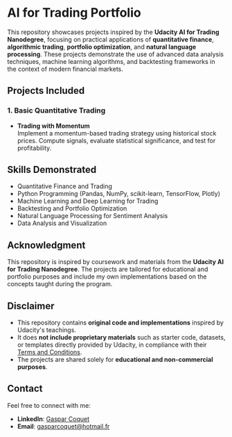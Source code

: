 # AI for Trading Portfolio

This repository showcases projects inspired by the **Udacity AI for Trading Nanodegree**, focusing on practical applications of **quantitative finance**, **algorithmic trading**, **portfolio optimization**, and **natural language processing**. These projects demonstrate the use of advanced data analysis techniques, machine learning algorithms, and backtesting frameworks in the context of modern financial markets.

## Projects Included

### 1. Basic Quantitative Trading
- **Trading with Momentum**  
  Implement a momentum-based trading strategy using historical stock prices. Compute signals, evaluate statistical significance, and test for profitability.

## Skills Demonstrated
- Quantitative Finance and Trading
- Python Programming (Pandas, NumPy, scikit-learn, TensorFlow, Plotly)
- Machine Learning and Deep Learning for Trading
- Backtesting and Portfolio Optimization
- Natural Language Processing for Sentiment Analysis
- Data Analysis and Visualization

## Acknowledgment
This repository is inspired by coursework and materials from the **Udacity AI for Trading Nanodegree**. The projects are tailored for educational and portfolio purposes and include my own implementations based on the concepts taught during the program.

## Disclaimer
- This repository contains **original code and implementations** inspired by Udacity's teachings.
- It does **not include proprietary materials** such as starter code, datasets, or templates directly provided by Udacity, in compliance with their [Terms and Conditions](https://www.udacity.com/legal).
- The projects are shared solely for **educational and non-commercial purposes**.

## Contact
Feel free to connect with me:
- **LinkedIn**: [Gaspar Coquet](https://www.linkedin.com/in/gaspar-coquet-95a12b220/)
- **Email**: gasparcoquet@hotmail.fr

